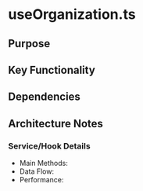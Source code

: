 # useOrganization.ts

## Purpose

## Key Functionality

## Dependencies

## Architecture Notes

### Service/Hook Details
- Main Methods: 
- Data Flow: 
- Performance: 
